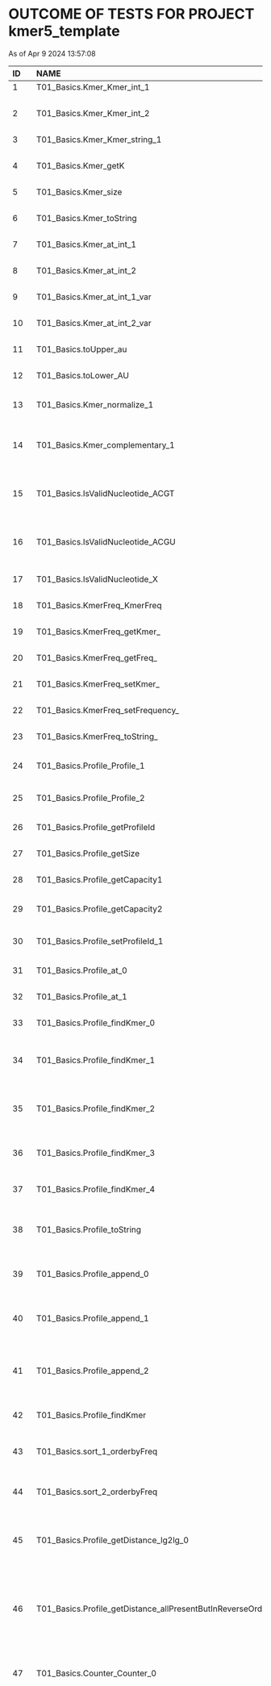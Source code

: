 # OUTCOME OF TESTS FOR PROJECT kmer5_template

As of Apr  9 2024 13:57:08

| ID | NAME | RESULT | DESCRIPTION | 
| :--- | :--- | :--- | :--- |
| 1 | T01_Basics.Kmer_Kmer_int_1 |  PASSED |```Kmer kmer;kmer.inspectT()```|
| | | | should give ```"_"```|
| 2 | T01_Basics.Kmer_Kmer_int_2 |  PASSED |```Kmer kmer(3);kmer.inspectT()```|
| | | | should give ```"___"```|
| 3 | T01_Basics.Kmer_Kmer_string_1 |  PASSED |```Kmer kmer("ATG");kmer.inspectT()```|
| | | | should give ```"ATG"```|
| 4 | T01_Basics.Kmer_getK |  PASSED |```Kmer kmer("AT");kmer.getK()```|
| | | | should give ```2```|
| 5 | T01_Basics.Kmer_size |  PASSED |```Kmer kmer;kmer.size()```|
| | | | should give ```1```|
| 6 | T01_Basics.Kmer_toString |  PASSED |```Kmer b("ab");b.toString();```|
| | | | should give ```"ab"```|
| 7 | T01_Basics.Kmer_at_int_1 |  PASSED |```const Kmer kmer("ab");kmer.at(0);```|
| | | | should give ```"a"```|
| 8 | T01_Basics.Kmer_at_int_2 |  PASSED |```const Kmer kmer("ab");kmer.at(1);```|
| | | | should give ```"b"```|
| 9 | T01_Basics.Kmer_at_int_1_var |  PASSED |```Kmer kmer("AT"); kmer.at(0) = 'C';kmer.inspectT()```|
| | | | should give ```"CT"```|
| 10 | T01_Basics.Kmer_at_int_2_var |  PASSED |```Kmer kmer("AT"); kmer.at(1) = 'C';kmer.inspectT()```|
| | | | should give ```"AC"```|
| 11 | T01_Basics.toUpper_au |  PASSED |```Kmer kmer("au");kmer.toUpper();kmer.inspectT();```|
| | | | should give ```"AU"```|
| 12 | T01_Basics.toLower_AU |  PASSED |```Kmer kmer("AU");kmer.toLower();kmer.inspectT();```|
| | | | should give ```"au"```|
| 13 | T01_Basics.Kmer_normalize_1 |  PASSED |```Kmer kmer("AT"); kmer.normalize(VALID_NUCLEOTIDES_ADN);kmer.inspectT()```|
| | | | should give ```"AT"```|
| 14 | T01_Basics.Kmer_complementary_1 |  PASSED |```Kmer kmer1(VALID_NUCLEOTIDES_ADN); Kmer kmer2(kmer1.complementary(VALID_NUCLEOTIDES_ADN, COMPLEMENTARY_NUCLEOTIDES_ADN)); string skmer3 = COMPLEMENTARY_NUCLEOTIDES_ADN;kmer2.inspectT()```|
| | | | should give ```"TGCA"```|
| 15 | T01_Basics.IsValidNucleotide_ACGT |  PASSED |```int i; int n = VALID_NUCLEOTIDES_ADN.length(); char c; string ss; for (i = 0; i < n; i++) { c = VALID_NUCLEOTIDES_ADN.at(i); if (IsValidNucleotide(c, VALID_NUCLEOTIDES_ADN)) ss += VALID_NUCLEOTIDES_ADN.at(i); }ss```|
| | | | should give ```"ACGT"```|
| 16 | T01_Basics.IsValidNucleotide_ACGU |  PASSED |```int i; int n = VALID_NUCLEOTIDES_ARN.length(); char c; string ss; for (i = 0; i < n; i++) { c = VALID_NUCLEOTIDES_ARN.at(i); if (IsValidNucleotide(c, VALID_NUCLEOTIDES_ARN)) ss += VALID_NUCLEOTIDES_ARN.at(i); }ss```|
| | | | should give ```"ACGU"```|
| 17 | T01_Basics.IsValidNucleotide_X |  PASSED |```char c='X';IsValidNucleotide(c,VALID_NUCLEOTIDES_ADN);```|
| | | | should give ```false```|
| 18 | T01_Basics.KmerFreq_KmerFreq |  PASSED |```KmerFreq km;km.toString()```|
| | | | should give ```"_ 0"```|
| 19 | T01_Basics.KmerFreq_getKmer_ |  PASSED |```KmerFreq km;km.getKmer().toString()```|
| | | | should give ```"_"```|
| 20 | T01_Basics.KmerFreq_getFreq_ |  PASSED |```KmerFreq km;km.getFrequency()```|
| | | | should give ```0```|
| 21 | T01_Basics.KmerFreq_setKmer_ |  PASSED |```Kmer b("XY");KmerFreq km;km.setKmer(b);km.getKmer().toString()```|
| | | | should give ```"XY"```|
| 22 | T01_Basics.KmerFreq_setFrequency_ |  PASSED |```KmerFreq km; km.setFrequency(10);km.getFrequency();```|
| | | | should give ```10```|
| 23 | T01_Basics.KmerFreq_toString_ |  PASSED |```KmerFreq km;km.toString()```|
| | | | should give ```"_ 0"```|
| 24 | T01_Basics.Profile_Profile_1 |  PASSED |```Profile profl; string s; s = profl.inspectT()+ to_string(profl.getCapacity());s.c_str()```|
| | | | should give ```"unknown 0 10"```|
| 25 | T01_Basics.Profile_Profile_2 |  PASSED |```Profile profl(2);string s; s = profl.inspectT()+ to_string(profl.getCapacity());s.c_str()```|
| | | | should give ```"unknown 2 _ 0 _ 0 2"```|
| 26 | T01_Basics.Profile_getProfileId |  PASSED |```Profile profl(2);profl.getProfileId()```|
| | | | should give ```"unknown"```|
| 27 | T01_Basics.Profile_getSize |  PASSED |```Profile profl(DIM_VECTOR_KMER_FREQ+1);profl.getSize()```|
| | | | should give ```2001```|
| 28 | T01_Basics.Profile_getCapacity1 |  PASSED |```int n = 2; Profile profl(n);profl.getCapacity()```|
| | | | should give ```2```|
| 29 | T01_Basics.Profile_getCapacity2 |  PASSED |```Profile profl1; int n = profl1.INITIAL_CAPACITY*3; Profile profl(n);profl.getCapacity()```|
| | | | should give ```30```|
| 30 | T01_Basics.Profile_setProfileId_1 |  PASSED |```Profile profl; profl.setProfileId("english");profl.getProfileId()```|
| | | | should give ```"english"```|
| 31 | T01_Basics.Profile_at_0 |  PASSED |```Profile profl(2);profl.at(0).inspectT()```|
| | | | should give ```"_ 0"```|
| 32 | T01_Basics.Profile_at_1 |  PASSED |```Profile profl(2)profl.at(1).inspectT()```|
| | | | should give ```"_ 0"```|
| 33 | T01_Basics.Profile_findKmer_0 |  PASSED |```Kmer km("AA"); Profile profl;profl.findKmer(km);```|
| | | | should give ```-1```|
| 34 | T01_Basics.Profile_findKmer_1 |  PASSED |```Kmer km1("AA"); Kmer km2("CC"); KmerFreq kmf; kmf.setKmer(km1); kmf.setFrequency(10); Profile prf(2); prf._vectorKmerFreq[0]= kmf; kmf.setKmer(km2); prf._vectorKmerFreq[1]= kmf;prf.findKmer(km1);```|
| | | | should give ```0```|
| 35 | T01_Basics.Profile_findKmer_2 |  PASSED |```Kmer km1("AA"); Kmer km2("CC"); KmerFreq kmf; kmf.setKmer(km1); kmf.setFrequency(10); Profile prf(2); prf._vectorKmerFreq[0]= kmf; kmf.setKmer(km2); prf._vectorKmerFreq[1]= kmf;prf.findKmer(km2);```|
| | | | should give ```1```|
| 36 | T01_Basics.Profile_findKmer_3 |  PASSED |```Kmer km1("AA"); Kmer km2("CC"); KmerFreq kmf; kmf.setKmer(km1); kmf.setFrequency(10); Profile prf(5); prf._vectorKmerFreq[0]= kmf; kmf.setKmer(km2);prf.findKmer(km2);```|
| | | | should give ```-1```|
| 37 | T01_Basics.Profile_findKmer_4 |  PASSED |```Profile prf(DIM_VECTOR_KMER_FREQ); Kmer km; KmerFreq kmf; kmf.setKmer(km); kmf.setFrequency(10);prf.findKmer(km);```|
| | | | should give ```0```|
| 38 | T01_Basics.Profile_toString |  PASSED |```Kmer km1("AA"); Kmer km2("CC"); KmerFreq kmf; Profile prf(2); kmf.setKmer(km1); kmf.setFrequency(10); prf._vectorKmerFreq[0]= kmf; kmf.setKmer(km2); prf._vectorKmerFreq[1]= kmf;std::regex_replace(prf.toString(),std::regex(ENDL)," ")```|
| | | | should give ```"unknown 2 AA 10 CC 10 "```|
| 39 | T01_Basics.Profile_append_0 |  PASSED |```Kmer km("AA"); string s; KmerFreq kmf; kmf.setKmer(km); kmf.setFrequency(10); Profile prf; prf.append(kmf); s = prf.inspectT()+ to_string(prf.getCapacity());s.c_str()```|
| | | | should give ```"unknown 1 AA 10 10"```|
| 40 | T01_Basics.Profile_append_1 |  PASSED |```Kmer km("AA"); string s; KmerFreq kmf; kmf.setKmer(km); kmf.setFrequency(10); Profile profl; profl.append(kmf); profl.append(kmf); s = profl.inspectT()+ to_string(profl.getCapacity());profl.inspectT()```|
| | | | should give ```"unknown 1 AA 20 "```|
| 41 | T01_Basics.Profile_append_2 |  PASSED |```Kmer km1("AA"); Kmer km2("CC"); string s; KmerFreq kmf; kmf.setKmer(km1); kmf.setFrequency(10); Profile profl; profl.append(kmf); kmf.setKmer(km2); profl.append(kmf); s = profl.inspectT()+ to_string(profl.getCapacity());profl.inspectT()```|
| | | | should give ```"unknown 2 AA 10 CC 10 "```|
| 42 | T01_Basics.Profile_findKmer |  PASSED |```Profile prf(DIM_VECTOR_KMER_FREQ); Kmer km; KmerFreq kmf; kmf.setKmer(km); kmf.setFrequency(10);prf.findKmer(km);```|
| | | | should give ```0```|
| 43 | T01_Basics.sort_1_orderbyFreq |  PASSED |```Profile l1; int TOPE = 4; KmerFreq kmf; for(int i=1; i < TOPE; i++) { Kmer km(i); kmf.setKmer(km); kmf.setFrequency(10*(TOPE - i)); l1.append(kmf); } l1.sort();l1.inspectT();```|
| | | | should give ```"unknown 3 _ 30 __ 20 ___ 10 "```|
| 44 | T01_Basics.sort_2_orderbyFreq |  PASSED |```Profile l1; int TOPE = 4; KmerFreq kmf; for(int i=1; i < TOPE; i++) { Kmer km(i); kmf.setKmer(km); kmf.setFrequency(10*i); l1.append(kmf); } l1.sort();l1.inspectT();```|
| | | | should give ```"unknown 3 ___ 30 __ 20 _ 10 "```|
| 45 | T01_Basics.Profile_getDistance_lg2lg_0 |  PASSED |```Kmer b1("AA"); Kmer b2("GG"); Kmer b3("CC"); Kmer b4("TT"); KmerFreq kmf; kmf.setFrequency(10); Profile l1; kmf.setKmer(b1); l1.append(kmf); kmf.setKmer(b2); l1.append(kmf); kmf.setKmer(b3); l1.append(kmf); kmf.setKmer(b4); l1.append(kmf);l1.getDistance(l1)```|
| | | | should give ```0.000000```|
| 46 | T01_Basics.Profile_getDistance_allPresentButInReverseOrder_3 |  PASSED |```Kmer b1("AA"); Kmer b2("GG"); Kmer b3("CC"); Kmer b4("TT"); KmerFreq kmf; kmf.setFrequency(10); Profile l1; Profile l2; kmf.setKmer(b1); l1.append(kmf); kmf.setKmer(b2); l1.append(kmf); kmf.setKmer(b3); l1.append(kmf); kmf.setKmer(b4); l1.append(kmf); kmf.setKmer(b4); l2.append(kmf); kmf.setKmer(b3); l2.append(kmf); kmf.setKmer(b2); l2.append(kmf); kmf.setKmer(b1); l2.append(kmf);l1.getDistance(l2)```|
| | | | should give ```0.500000```|
| 47 | T01_Basics.Counter_Counter_0 |  PASSED |```KmerCounter kc; string s; string ss; int m; int n; m = kc._allNucleotides.size(); n = pow(m,kc._k); s = kc._allNucleotides +" "+ to_string(kc._k) +" "; for(int i=0; i< n; i++){ s += "0 ";}kc.inspectT()```|
| | | | should give ```"_ACGT 5 0 0 0 0 0 0 0 0 0 0 0 0 0 0 0 0 0 0 0 0 0 0 0 0 0 0 0 0 0 0 0 0 0 0 0 0 0 0 0 0 0 0 0 0 0 0 0 0 0 0 0 0 0 0 0 0 0 0 0 0 0 0 0 0 0 0 0 0 0 0 0 0 0 0 0 0 0 0 0 0 0 0 0 0 0 0 0 0 0 0 0 0 0 0 0 0 0 0 0 0 0 0 0 0 0 0 0 0 0 0 0 0 0 0 0 0 0 0 0 0 0 0 0 0 0 0 0 0 0 0 0 0 0 0 0 0 0 0 0 0 0 0 0 0 0 0 0 0 0 0 0 0 0 0 0 0 0 0 0 0 0 0 0 0 0 0 0 0 0 0 0 0 0 0 0 0 0 0 0 0 0 0 0 0 0 0 0 0 0 0 0 0 0 0 0 0 0 0 0 0 0 0 0 0 0 0 0 0 0 0 0 0 0 0 0 0 0 0 0 0 0 0 0 0 0 0 0 0 0 0 0 0 0 0 0 0 0 0 0 0 0 0 0 0 0 0 0 0 0 0 0 0 0 0 0 0 0 0 0 0 0 0 0 0 0 0 0 0 0 0 0 0 0 0 0 0 0 0 0 0 0 0 0 0 0 0 0 0 0 0 0 0 0 0 0 0 0 0 0 0 0 0 0 0 0 0 0 0 0 0 0 0 0 0 0 0 0 0 0 0 0 0 0 0 0 0 0 0 0 0 0 0 0 0 0 0 0 0 0 0 0 0 0 0 0 0 0 0 0 0 0 0 0 0 0 0 0 0 0 0 0 0 0 0 0 0 0 0 0 0 0 0 0 0 0 0 0 0 0 0 0 0 0 0 0 0 0 0 0 0 0 0 0 0 0 0 0 0 0 0 0 0 0 0 0 0 0 0 0 0 0 0 0 0 0 0 0 0 0 0 0 0 0 0 0 0 0 0 0 0 0 0 0 0 0 0 0 0 0 0 0 0 0 0 0 0 0 0 0 0 0 0 0 0 0 0 0 0 0 0 0 0 0 0 0 0 0 0 0 0 0 0 0 0 0 0 0 0 0 0 0 0 0 0 0 0 0 0 0 0 0 0 0 0 0 0 0 0 0 0 0 0 0 0 0 0 0 0 0 0 0 0 0 0 0 0 0 0 0 0 0 0 0 0 0 0 0 0 0 0 0 0 0 0 0 0 0 0 0 0 0 0 0 0 0 0 0 0 0 0 0 0 0 0 0 0 0 0 0 0 0 0 0 0 0 0 0 0 0 0 0 0 0 0 0 0 0 0 0 0 0 0 0 0 0 0 0 0 0 0 0 0 0 0 0 0 0 0 0 0 0 0 0 0 0 0 0 0 0 0 0 0 0 0 0 0 0 0 0 0 0 0 0 0 0 0 0 0 0 0 0 0 0 0 0 0 0 0 0 0 0 0 0 0 0 0 0 0 0 0 0 0 0 0 0 0 0 0 0 0 0 0 0 0 0 0 0 0 0 0 0 0 0 0 0 0 0 0 0 0 0 0 0 0 0 0 0 0 0 0 0 0 0 0 0 0 0 0 0 0 0 0 0 0 0 0 0 0 0 0 0 0 0 0 0 0 0 0 0 0 0 0 0 0 0 0 0 0 0 0 0 0 0 0 0 0 0 0 0 0 0 0 0 0 0 0 0 0 0 0 0 0 0 0 0 0 0 0 0 0 0 0 0 0 0 0 0 0 0 0 0 0 0 0 0 0 0 0 0 0 0 0 0 0 0 0 0 0 0 0 0 0 0 0 0 0 0 0 0 0 0 0 0 0 0 0 0 0 0 0 0 0 0 0 0 0 0 0 0 0 0 0 0 0 0 0 0 0 0 0 0 0 0 0 0 0 0 0 0 0 0 0 0 0 0 0 0 0 0 0 0 0 0 0 0 0 0 0 0 0 0 0 0 0 0 0 0 0 0 0 0 0 0 0 0 0 0 0 0 0 0 0 0 0 0 0 0 0 0 0 0 0 0 0 0 0 0 0 0 0 0 0 0 0 0 0 0 0 0 0 0 0 0 0 0 0 0 0 0 0 0 0 0 0 0 0 0 0 0 0 0 0 0 0 0 0 0 0 0 0 0 0 0 0 0 0 0 0 0 0 0 0 0 0 0 0 0 0 0 0 0 0 0 0 0 0 0 0 0 0 0 0 0 0 0 0 0 0 0 0 0 0 0 0 0 0 0 0 0 0 0 0 0 0 0 0 0 0 0 0 0 0 0 0 0 0 0 0 0 0 0 0 0 0 0 0 0 0 0 0 0 0 0 0 0 0 0 0 0 0 0 0 0 0 0 0 0 0 0 0 0 0 0 0 0 0 0 0 0 0 0 0 0 0 0 0 0 0 0 0 0 0 0 0 0 0 0 0 0 0 0 0 0 0 0 0 0 0 0 0 0 0 0 0 0 0 0 0 0 0 0 0 0 0 0 0 0 0 0 0 0 0 0 0 0 0 0 0 0 0 0 0 0 0 0 0 0 0 0 0 0 0 0 0 0 0 0 0 0 0 0 0 0 0 0 0 0 0 0 0 0 0 0 0 0 0 0 0 0 0 0 0 0 0 0 0 0 0 0 0 0 0 0 0 0 0 0 0 0 0 0 0 0 0 0 0 0 0 0 0 0 0 0 0 0 0 0 0 0 0 0 0 0 0 0 0 0 0 0 0 0 0 0 0 0 0 0 0 0 0 0 0 0 0 0 0 0 0 0 0 0 0 0 0 0 0 0 0 0 0 0 0 0 0 0 0 0 0 0 0 0 0 0 0 0 0 0 0 0 0 0 0 0 0 0 0 0 0 0 0 0 0 0 0 0 0 0 0 0 0 0 0 0 0 0 0 0 0 0 0 0 0 0 0 0 0 0 0 0 0 0 0 0 0 0 0 0 0 0 0 0 0 0 0 0 0 0 0 0 0 0 0 0 0 0 0 0 0 0 0 0 0 0 0 0 0 0 0 0 0 0 0 0 0 0 0 0 0 0 0 0 0 0 0 0 0 0 0 0 0 0 0 0 0 0 0 0 0 0 0 0 0 0 0 0 0 0 0 0 0 0 0 0 0 0 0 0 0 0 0 0 0 0 0 0 0 0 0 0 0 0 0 0 0 0 0 0 0 0 0 0 0 0 0 0 0 0 0 0 0 0 0 0 0 0 0 0 0 0 0 0 0 0 0 0 0 0 0 0 0 0 0 0 0 0 0 0 0 0 0 0 0 0 0 0 0 0 0 0 0 0 0 0 0 0 0 0 0 0 0 0 0 0 0 0 0 0 0 0 0 0 0 0 0 0 0 0 0 0 0 0 0 0 0 0 0 0 0 0 0 0 0 0 0 0 0 0 0 0 0 0 0 0 0 0 0 0 0 0 0 0 0 0 0 0 0 0 0 0 0 0 0 0 0 0 0 0 0 0 0 0 0 0 0 0 0 0 0 0 0 0 0 0 0 0 0 0 0 0 0 0 0 0 0 0 0 0 0 0 0 0 0 0 0 0 0 0 0 0 0 0 0 0 0 0 0 0 0 0 0 0 0 0 0 0 0 0 0 0 0 0 0 0 0 0 0 0 0 0 0 0 0 0 0 0 0 0 0 0 0 0 0 0 0 0 0 0 0 0 0 0 0 0 0 0 0 0 0 0 0 0 0 0 0 0 0 0 0 0 0 0 0 0 0 0 0 0 0 0 0 0 0 0 0 0 0 0 0 0 0 0 0 0 0 0 0 0 0 0 0 0 0 0 0 0 0 0 0 0 0 0 0 0 0 0 0 0 0 0 0 0 0 0 0 0 0 0 0 0 0 0 0 0 0 0 0 0 0 0 0 0 0 0 0 0 0 0 0 0 0 0 0 0 0 0 0 0 0 0 0 0 0 0 0 0 0 0 0 0 0 0 0 0 0 0 0 0 0 0 0 0 0 0 0 0 0 0 0 0 0 0 0 0 0 0 0 0 0 0 0 0 0 0 0 0 0 0 0 0 0 0 0 0 0 0 0 0 0 0 0 0 0 0 0 0 0 0 0 0 0 0 0 0 0 0 0 0 0 0 0 0 0 0 0 0 0 0 0 0 0 0 0 0 0 0 0 0 0 0 0 0 0 0 0 0 0 0 0 0 0 0 0 0 0 0 0 0 0 0 0 0 0 0 0 0 0 0 0 0 0 0 0 0 0 0 0 0 0 0 0 0 0 0 0 0 0 0 0 0 0 0 0 0 0 0 0 0 0 0 0 0 0 0 0 0 0 0 0 0 0 0 0 0 0 0 0 0 0 0 0 0 0 0 0 0 0 0 0 0 0 0 0 0 0 0 0 0 0 0 0 0 0 0 0 0 0 0 0 0 0 0 0 0 0 0 0 0 0 0 0 0 0 0 0 0 0 0 0 0 0 0 0 0 0 0 0 0 0 0 0 0 0 0 0 0 0 0 0 0 0 0 0 0 0 0 0 0 0 0 0 0 0 0 0 0 0 0 0 0 0 0 0 0 0 0 0 0 0 0 0 0 0 0 0 0 0 0 0 0 0 0 0 0 0 0 0 0 0 0 0 0 0 0 0 0 0 0 0 0 0 0 0 0 0 0 0 0 0 0 0 0 0 0 0 0 0 0 0 0 0 0 0 0 0 0 0 0 0 0 0 0 0 0 0 0 0 0 0 0 0 0 0 0 0 0 0 0 0 0 0 0 0 0 0 0 0 0 0 0 0 0 0 0 0 0 0 0 0 0 0 0 0 0 0 0 0 0 0 0 0 0 0 0 0 0 0 0 0 0 0 0 0 0 0 0 0 0 0 0 0 0 0 0 0 0 0 0 0 0 0 0 0 0 0 0 0 0 0 0 0 0 0 0 0 0 0 0 0 0 0 0 0 0 0 0 0 0 0 0 0 0 0 0 0 0 0 0 0 0 0 0 0 0 0 0 0 0 0 0 0 0 0 0 0 0 0 0 0 0 0 0 0 0 0 0 0 0 0 0 0 0 0 0 0 0 0 0 0 0 0 0 0 0 0 0 0 0 0 0 0 0 0 0 0 0 0 0 0 0 0 0 0 0 0 0 0 0 0 0 0 0 0 0 0 0 0 0 0 0 0 0 0 0 0 0 0 0 0 0 0 0 0 0 0 0 0 0 0 0 0 0 0 0 0 0 0 0 0 0 0 0 0 0 0 0 0 0 0 0 0 0 0 0 0 0 0 0 0 0 0 0 0 0 0 0 0 0 0 0 0 0 0 0 0 0 0 0 0 0 0 0 0 0 0 0 0 0 0 0 0 0 0 0 0 0 0 0 0 0 0 0 0 0 0 0 0 0 0 0 0 0 0 0 0 0 0 0 0 0 0 0 0 0 0 0 0 0 0 0 0 0 0 0 0 0 0 0 0 0 0 0 0 0 0 0 0 0 0 0 0 0 0 0 0 0 0 0 0 0 0 0 0 0 0 0 0 0 0 0 0 0 0 0 0 0 0 0 0 0 0 0 0 0 0 0 0 0 0 0 0 0 0 0 0 0 0 0 0 0 0 0 0 0 0 0 0 0 0 0 0 0 0 0 0 0 0 0 0 0 0 0 0 0 0 0 0 0 0 0 0 0 0 0 0 0 0 0 0 0 0 0 0 0 0 0 0 0 0 0 0 0 0 0 0 0 0 0 0 0 0 0 0 0 0 0 0 0 0 0 0 0 0 0 0 0 0 0 0 0 0 0 0 0 0 0 0 0 0 0 0 0 0 0 0 0 0 0 0 0 0 0 0 0 0 0 0 0 0 0 0 0 0 0 0 0 0 0 0 0 0 0 0 0 0 0 0 0 0 0 0 0 0 0 0 0 0 0 0 0 0 0 0 0 0 0 0 0 0 0 0 0 0 0 0 0 0 0 0 0 0 0 0 0 0 0 0 0 0 0 0 0 0 0 0 0 0 0 0 0 0 0 0 0 0 0 0 0 0 0 0 0 0 0 0 0 0 0 0 0 0 0 0 0 0 0 0 0 0 0 0 0 0 0 0 0 0 0 0 0 0 0 0 0 0 0 0 0 0 0 0 0 0 0 0 0 0 0 0 0 0 0 0 0 0 0 0 0 0 0 0 0 0 0 0 0 0 0 0 0 0 0 0 0 0 0 0 0 0 0 0 0 0 0 0 0 0 0 0 0 0 0 0 0 0 0 0 0 0 0 0 0 0 0 0 0 0 0 0 0 0 0 0 0 0 0 0 0 0 0 0 0 0 0 0 0 0 0 0 0 0 0 0 0 0 0 0 0 0 0 0 0 0 0 0 0 0 0 0 0 0 0 0 0 0 0 0 0 0 0 0 0 0 0 0 0 0 0 0 0 0 0 0 0 0 0 0 0 0 0 0 0 0 0 0 0 0 0 0 0 0 0 0 0 0 0 0 0 0 0 0 0 0 0 0 0 0 0 0 0 0 0 0 0 0 0 0 0 0 0 0 0 0 0 0 0 0 0 0 0 0 0 0 0 0 0 0 0 0 0 0 0 0 0 0 0 0 0 0 0 0 0 0 0 0 0 0 0 0 0 0 0 0 0 0 0 0 0 0 0 0 0 0 0 0 0 0 0 0 0 0 0 0 0 0 0 0 0 0 0 0 0 0 0 0 0 0 0 0 0 0 0 0 0 0 0 0 0 0 0 0 0 0 0 0 0 0 0 0 0 0 0 0 0 0 0 0 0 0 0 0 0 0 0 0 0 0 0 0 0 0 0 0 0 0 0 0 0 0 0 0 0 0 0 0 0 0 0 0 0 0 0 0 0 0 0 0 0 0 0 0 0 0 0 0 0 0 0 0 0 0 0 0 0 0 0 0 0 0 0 0 0 0 0 0 0 0 0 0 0 0 0 0 0 0 0 0 0 0 0 0 0 0 0 0 0 0 0 0 0 0 0 0 0 0 0 0 0 0 0 0 0 0 0 0 0 0 0 0 0 0 0 0 0 0 0 0 0 0 0 0 0 0 0 0 0 0 0 0 0 0 0 0 0 0 0 0 0 0 0 0 0 0 0 0 0 "```|
| 48 | T01_Basics.Counter_Counter_1 |  PASSED |```int k = 3; string s; string ss; int m; int n; KmerCounter kc(k); m = kc._allNucleotides.size(); n = pow(m,k); s = kc._allNucleotides +" "+ to_string(kc._k) +" "; for(int i=0; i< n; i++){ s += "0 ";}kc.inspectT()```|
| | | | should give ```"_ACGT 3 0 0 0 0 0 0 0 0 0 0 0 0 0 0 0 0 0 0 0 0 0 0 0 0 0 0 0 0 0 0 0 0 0 0 0 0 0 0 0 0 0 0 0 0 0 0 0 0 0 0 0 0 0 0 0 0 0 0 0 0 0 0 0 0 0 0 0 0 0 0 0 0 0 0 0 0 0 0 0 0 0 0 0 0 0 0 0 0 0 0 0 0 0 0 0 0 0 0 0 0 0 0 0 0 0 0 0 0 0 0 0 0 0 0 0 0 0 0 0 0 0 0 0 0 0 "```|
| 49 | T01_Basics.Counter_Counter_2 |  PASSED |```const string validChars = "AC"; int k = 3; KmerCounter kc(k,validChars); string s; string ss; int m; int n; m = kc._allNucleotides.size(); n = pow(m,k); s = kc._allNucleotides +" "+ to_string(kc._k) +" "; for(int i=0; i< n; i++){ s += "0 ";} ss = to_string(kc._k)+" "+to_string(m)+" "+to_string(n)+" "+to_string(s.size());kc.inspectT()```|
| | | | should give ```"_AC 3 0 0 0 0 0 0 0 0 0 0 0 0 0 0 0 0 0 0 0 0 0 0 0 0 0 0 0 "```|
| 50 | T01_Basics.Counter_getNumNucleotides |  PASSED |```const string validChars = "AC"; int k = 3; KmerCounter kc(k,validChars);kc.getNumNucleotides();```|
| | | | should give ```3```|
| 51 | T01_Basics.Counter_getK |  PASSED |```const string validChars = "AC"; int k = 3; KmerCounter kc(k,validChars);kc.getK();```|
| | | | should give ```3```|
| 52 | T01_Basics.Counter_getNumKmers |  PASSED |```const string validChars = "AC"; int k = 3; KmerCounter kc(k,validChars);kc.getNumKmers();```|
| | | | should give ```27```|
| 53 | T01_Basics.Counter_getNumRows |  PASSED |```KmerCounter kc; int m; int n; int k = ((kc._k + 1) /2 ); m = kc._allNucleotides.size(); n = pow(m,k);kc.getNumRows();```|
| | | | should give ```125```|
| 54 | T01_Basics.Counter_getNumCols |  PASSED |```KmerCounter kc; int m; int n; int k = (kc._k - (kc._k + 1)/2 ); m = kc._allNucleotides.size(); n = pow(m,k);kc.getNumCols();```|
| | | | should give ```25```|
| 55 | T01_Basics.Counter_getRowColumn_1 |  PASSED |```int fila=-1; int col=-1; KmerCounter kc; Kmer km("_____"); kc.getRowColumn(km,fila, col);(fila==0 && col==0)```|
| | | | should give ```true```|
| 56 | T01_Basics.Counter_getRowColumn_2 |  PASSED |```int fila=-1; int col=-1; bool iguales=false; KmerCounter kc; Kmer km("TTTTT"); kc.getRowColumn(km,fila, col); iguales = (fila==(kc.getNumRows()-1) and col==(kc.getNumCols()-1));iguales```|
| | | | should give ```true```|
| 57 | T01_Basics.Counter_getKmer_1 |  PASSED |```KmerCounter kc(2); Kmer km; int fila=0; int col=0; km=kc.getKmer(fila, col);km.toString()```|
| | | | should give ```"__"```|
| 58 | T01_Basics.Counter_getKmer_2 |  PASSED |```KmerCounter kc(2); Kmer km; int fila=kc.getNumRows()-1; int col=kc.getNumCols()-1; km=kc.getKmer(fila, col);km.toString()```|
| | | | should give ```"TT"```|
| 59 | T01_Basics.Counter_Counter_Copy01 |  PASSED |```const string validChars = "AC"; int k=2; Kmer b("AA"); KmerCounter ki(k,validChars); KmerCounter kc(ki); kc._frequency[2][2]= 10;kc.inspectT();```|
| | | | should give ```"_AC 2 0 0 0 0 0 0 0 0 10 "```|
| 60 | T01_Basics.Counter_Counter_Copy02 |  PASSED |```const string validChars = "AC"; int k=2; Kmer b("AA"); KmerCounter ki(k,validChars); KmerCounter kc(ki); kc._frequency[2][2]= 10;ki.inspectT();```|
| | | | should give ```"_AC 2 0 0 0 0 0 0 0 0 0 "```|
| 61 | T01_Basics.Counter_assign_01 |  PASSED |```const string validChars = "AC"; int k=2; Kmer b("AA"); KmerCounter ki(k,validChars); KmerCounter kc; ki._frequency[2][2]= 10; kc = ki;kc.inspectT();```|
| | | | should give ```"_AC 2 0 0 0 0 0 0 0 0 10 "```|
| 62 | T01_Basics.Counter_assign_02 |  PASSED |```const string validChars = "AC"; int k=2; Kmer b("AA"); KmerCounter ki(k,validChars); KmerCounter kc; kc = ki; kc._frequency[2][2]= 10;ki.inspectT();```|
| | | | should give ```"_AC 2 0 0 0 0 0 0 0 0 0 "```|
| 63 | T01_Basics.Counter_increaseFrequency_01 |  PASSED |```int k=2; const string validChars = "AC"; KmerCounter ki(k, validChars); Kmer b("CC"); for(int i=0; i < 10; i++) ki.increaseFrequency(b);ki.inspectT();```|
| | | | should give ```"_AC 2 0 0 0 0 0 0 0 0 10 "```|
| 64 | T01_Basics.Counter_increaseFrequency_02 |  PASSED |```int k=2; const string validChars = "AC"; KmerCounter ki(k, validChars); Kmer b("CC"); for(int i=0; i < 10; i++) ki.increaseFrequency(b,10);ki.inspectT();```|
| | | | should give ```"_AC 2 0 0 0 0 0 0 0 0 100 "```|
| 65 | T01_Basics.Counter_increaseFrequency_2 |  PASSED |```int k=2; const string validChars = "AC"; KmerCounter ki(k, validChars); for(unsigned i=0; i < ki._allNucleotides.size(); i++){ for(unsigned j=0; j < ki._allNucleotides.size(); j++) { string s = string(1,ki._allNucleotides[i])+string(1,ki._allNucleotides[j]); Kmer b(s); ki.increaseFrequency(b); } }ki.inspectT();```|
| | | | should give ```"_AC 2 1 1 1 1 1 1 1 1 1 "```|
| 66 | T01_Basics.Counter_getNumberActive_01 |  PASSED |```KmerCounter ki;ki.getNumberActiveKmers();```|
| | | | should give ```0```|
| 67 | T01_Basics.Counter_getNumberActive_02 |  PASSED |```const string validChars = "ACGU"; int k=2; KmerCounter ki(k,validChars); for(int i=0; i < ki._allNucleotides.size(); i++) { string s = string(1,ki._allNucleotides[i])+ string(1,ki._allNucleotides[i]); Kmer b(s); ki.increaseFrequency(b,10); }ki.getNumberActiveKmers();```|
| | | | should give ```5```|
| 68 | T02_Intermediate.Kmer_Kmer_int_3 |  PASSED |```Kmer kmer(0);```|
| | | | should THROW an exception std::invalid_argument|
| 69 | T02_Intermediate.Kmer_Kmer_string_2 |  PASSED |```Kmer kmer("");```|
| | | | should THROW an exception std::invalid_argument|
| 70 | T02_Intermediate.Kmer_at_int_3_excep |  PASSED |```const Kmer kmer("AT");kmer.at(20);```|
| | | | should THROW an exception std::out_of_range|
| 71 | T02_Intermediate.Kmer_at_int_3_var_excep |  PASSED |```Kmer kmer("AT");kmer.at(20);```|
| | | | should THROW an exception std::out_of_range|
| 72 | T02_Intermediate.Kmer_normalize_2 |  PASSED |```Kmer kmer("at"); kmer.normalize(VALID_NUCLEOTIDES_ADN);kmer.inspectT()```|
| | | | should give ```"AT"```|
| 73 | T02_Intermediate.Kmer_normalize_3 |  PASSED |```Kmer kmer("ux"); kmer.normalize(VALID_NUCLEOTIDES_ADN);kmer.inspectT()```|
| | | | should give ```"__"```|
| 74 | T02_Intermediate.Kmer_normalize_4_ARN |  PASSED |```Kmer kmer("ux"); kmer.normalize(VALID_NUCLEOTIDES_ARN);kmer.inspectT()```|
| | | | should give ```"U_"```|
| 75 | T02_Intermediate.Kmer_complementary_2 |  PASSED |```Kmer kmer1("u_"); Kmer kmer2; kmer2 = kmer1.complementary(VALID_NUCLEOTIDES_ADN, COMPLEMENTARY_NUCLEOTIDES_ADN);kmer2.inspectT()```|
| | | | should give ```"u_"```|
| 76 | T02_Intermediate.Kmer_complementary_3_excep |  PASSED |```Kmer kmer1("u_"); Kmer kmer2;kmer2 = kmer1.complementary(VALID_NUCLEOTIDES_ADN, "A");```|
| | | | should THROW an exception std::invalid_argument|
| 77 | T02_Intermediate.KmerFreq_setFrequency_exception |  PASSED |```KmerFreq km;km.setFrequency(-10);```|
| | | | should THROW an exception std::out_of_range|
| 78 | T02_Intermediate.Profile_Profile_3 |  PASSED |```Profile profl(-1);```|
| | | | should THROW an exception std::out_of_range|
| 79 | T02_Intermediate.Profile_at_exception |  PASSED |```Profile profl(2);profl.at(2).inspectT()```|
| | | | should THROW an exception std::out_of_range|
| 80 | T02_Intermediate.Profile_out_of_range__append_5 |  PASSED |```int n=1; Profile profl(n); Kmer km("AA"); KmerFreq kmf; kmf.setKmer(km); kmf.setFrequency(10); profl.append(kmf);profl._capacity```|
| | | | should give ```21```|
| 81 | T02_Intermediate.sort_3_tieByFreq |  PASSED |```Profile l1; int TOPE = 4; KmerFreq kmf; for(int i=1; i < TOPE; i++) { Kmer km(i); kmf.setKmer(km); kmf.setFrequency(10*i); l1.append(kmf); } l1.sort();l1.inspectT();```|
| | | | should give ```"unknown 3 ___ 30 __ 20 _ 10 "```|
| 82 | T02_Intermediate.sort_4_mixed |  PASSED |```Profile l1; int TOPE = 4; int i=1; KmerFreq kmf; for(; i < TOPE; i++) { Kmer km(i); kmf.setKmer(km); kmf.setFrequency(10*i); l1.append(kmf); } Kmer km(i); kmf.setKmer(km); l1.append(kmf); l1.sort();l1.inspectT();```|
| | | | should give ```"unknown 4 ___ 30 ____ 30 __ 20 _ 10 "```|
| 83 | T02_Intermediate.Normalize_1 |  PASSED |```Profile l1(1); KmerFreq kmf; Kmer km("AA"); kmf.setKmer(km); kmf.setFrequency(10); l1.append(kmf); Kmer km2("CC"); kmf.setKmer(km2); l1.append(kmf); Kmer km3("GG"); kmf.setKmer(km3); l1.append(kmf); l1.normalize(VALID_NUCLEOTIDES_ADN);l1.inspectT();```|
| | | | should give ```"unknown 4 _ 0 AA 10 CC 10 GG 10 "```|
| 84 | T02_Intermediate.Normalize_2 |  PASSED |```Profile l1(1); KmerFreq kmf; Kmer km("aa"); kmf.setKmer(km); kmf.setFrequency(10); l1.append(kmf); Kmer km2("cF"); kmf.setKmer(km2); l1.append(kmf); Kmer km3("xu"); kmf.setKmer(km3); l1.append(kmf); l1.normalize(VALID_NUCLEOTIDES_ADN);l1.inspectT();```|
| | | | should give ```"unknown 4 _ 0 AA 10 C_ 10 __ 10 "```|
| 85 | T02_Intermediate.Normalize_3 |  PASSED |```Profile l1; KmerFreq kmf; Kmer km("aA"); kmf.setKmer(km); kmf.setFrequency(10); l1.append(kmf); Kmer km2("cT"); kmf.setKmer(km2); l1.append(kmf); Kmer km3("Ct"); kmf.setKmer(km3); l1.append(kmf); l1.normalize(VALID_NUCLEOTIDES_ADN);l1.inspectT();```|
| | | | should give ```"unknown 2 AA 10 CT 20 "```|
| 86 | T02_Intermediate.zip_1 |  PASSED |```Profile l1(10); l1.zip();l1._size```|
| | | | should give ```0```|
| 87 | T02_Intermediate.Profile_saveLoad_1 |  PASSED |```Profile l1; Profile l2; l1.setProfileId("Test1"); KmerFreq kmf; for(int i=0; i < 10; i++) { Kmer kmer(i+1); kmf.setKmer(kmer); kmf.setFrequency(10-i); l1.append(kmf); kmer.at(0)='A'; kmf.setKmer(kmer); kmf.setFrequency(10-i); l1.append(kmf); } l1.sort(); const char* fileName = "tests/output/test_save1.prf"; l1.save(fileName); l2.load(fileName); bool iguales=true; iguales = l1.inspectT() == l2.inspectT();iguales```|
| | | | should give ```true```|
| 88 | T02_Intermediate.Profile_saveLoad_2 |  PASSED |```Profile l1; Profile l2(10); l1.setProfileId("Test1"); KmerFreq kmf; for(int i=0; i < 10; i++) { Kmer kmer(i+1); kmf.setKmer(kmer); kmf.setFrequency(10-i); l1.append(kmf); kmer.at(0)='A'; kmf.setKmer(kmer); kmf.setFrequency(10-i); l1.append(kmf); } l1.sort(); const char* fileName = "tests/output/test_save1.prf"; l1.save(fileName); l2.load(fileName); bool iguales=true; iguales = l1.inspectT() == l2.inspectT();iguales```|
| | | | should give ```true```|
| 89 | T02_Intermediate.Profile_Save_1_exception |  PASSED |```Profile l1; const char* fileName = "tests/outp/imposibleToCreateFile.prf";l1.save(fileName);```|
| | | | should THROW an exception std::ios_base::failure|
| 90 | T02_Intermediate.Profile_Save_2_exception |  PASSED |```Profile l1; const char* fileName = "tests/output/invalidFileMode.prf";l1.save(fileName, 'z');```|
| | | | should THROW an exception std::invalid_argument|
| 91 | T02_Intermediate.Profile_Load_2_exception |  PASSED |```Profile l1; const char* fileName = "../Genomes/test_noHeader.prf";l1.load(fileName);```|
| | | | should THROW an exception std::invalid_argument|
| 92 | T02_Intermediate.Profile_Load_3_exception |  PASSED |```Profile l1; const char* fileName = "tests/output/test_xxx.prf";l1.load(fileName);```|
| | | | should THROW an exception std::ios_base::failure|
| 93 | T02_Intermediate.Profile_getDistance_emptyToOther_1 |  PASSED |```Kmer b1("AA"); Kmer b2("GG"); Kmer b3("CC"); Kmer b4("TT"); KmerFreq kmf; kmf.setFrequency(10); Profile l1; Profile empty; kmf.setKmer(b1); l1.append(kmf); kmf.setKmer(b2); l1.append(kmf); kmf.setKmer(b3); l1.append(kmf); kmf.setKmer(b4); l1.append(kmf);empty.getDistance(l1)```|
| | | | should THROW an exception std::invalid_argument|
| 94 | T02_Intermediate.Profile_getDistance_otherToEmpy_2 |  PASSED |```Kmer b1("AA"); Kmer b2("GG"); Kmer b3("CC"); Kmer b4("TT"); KmerFreq kmf; kmf.setFrequency(10); Profile l1; Profile empty; kmf.setKmer(b1); l1.append(kmf); kmf.setKmer(b2); l1.append(kmf); kmf.setKmer(b3); l1.append(kmf); kmf.setKmer(b4); l1.append(kmf);l1.getDistance(empty)```|
| | | | should THROW an exception std::invalid_argument|
| 95 | T02_Intermediate.Profile_getDistance_4 |  PASSED |```Kmer b1("AA"); Kmer b2("GG"); Kmer b3("CC"); Kmer b4("TT"); Kmer b5("__"); Kmer b6("A_"); KmerFreq kmf; kmf.setFrequency(10); Profile l1; Profile l2; kmf.setKmer(b1); l1.append(kmf); kmf.setKmer(b2); l1.append(kmf); kmf.setKmer(b4); l2.append(kmf); kmf.setKmer(b3); l2.append(kmf); kmf.setKmer(b5); l2.append(kmf); kmf.setKmer(b6); l2.append(kmf);l1.getDistance(l2)```|
| | | | should give ```0.875000```|
| 96 | T02_Intermediate.Profile_getDistance_5 |  PASSED |```Kmer b1("AA"); Kmer b2("GG"); Kmer b3("CC"); Kmer b4("TT"); Kmer b5("__"); KmerFreq kmf; kmf.setFrequency(10); Profile l1; Profile l2; kmf.setKmer(b1); l1.append(kmf); kmf.setKmer(b2); l1.append(kmf); kmf.setKmer(b4); l2.append(kmf); kmf.setKmer(b3); l2.append(kmf); kmf.setKmer(b5); l2.append(kmf); kmf.setKmer(b1); l2.append(kmf);l2.getDistance(l1)```|
| | | | should give ```0.750000```|
| 97 | T02_Intermediate.Counter_getRowColumn_exception_1 |  PASSED |```KmerCounter kc(2); Kmer km; int fila=-1; int col=-1;km=kc.getKmer(fila, col);```|
| | | | should THROW an exception std::invalid_argument|
| 98 | T02_Intermediate.Counter_getRowColumn_exception_2 |  PASSED |```KmerCounter kc(2); Kmer km; int fila=kc.getNumRows(); int col=kc.getNumCols();km=kc.getKmer(fila, col);```|
| | | | should THROW an exception std::invalid_argument|
| 99 | T02_Intermediate.Counter_calculateFrequencies_EN_0 |  PASSED |```const char nfE[50] = "tests/validation/test_homoSP.dna"; const char nfS[50] = "tests/validation/test_homoSP.prf"; bool iguales = true; string s; int posi; int posj; int freq; int freql; KmerCounter ki; ki.calculateFrequencies(nfE); Profile l; l.load(nfS); if (ki.getNumberActiveKmers() != l.getSize()) iguales= false; for(int i=0; i < l.getSize() && iguales; i++){ s = l.at(i).getKmer().toString(); ki.getRowColumn(s,posi, posj); freql = l.at(i).getFrequency(); freq = ki._frequency[posi][posj]; if (freq != freql) iguales = false; }iguales```|
| | | | should give ```true```|
| 100 | T02_Intermediate.Counter_toProfile_1 |  PASSED |```const char nfE[50] = "tests/validation/test_homoSP.dna"; const char nfS[50] = "tests/validation/test_homoSP.prf"; KmerCounter ki; ki.calculateFrequencies(nfE); Profile lr; Profile lo; lr.load(nfS); lo = ki.toProfile(); lo.sort(); bool iguales = true; if (lr.getSize() != lo.getSize()) iguales= false; for(int i=0; i < lo.getSize() && iguales; i++){ if ((lr.at(i).getKmer().toString() != lo.at(i).getKmer().toString()) || (lr.at(i).getFrequency() != lo.at(i).getFrequency())) iguales =false; }iguales```|
| | | | should give ```true```|
| 101 | T02_Intermediate.Kmer_read_ |  PASSED |```Kmer b; std::string sin="AA"; istringstream ssin(sin); ssin >> b;b.toString()```|
| | | | should give ```"AA"```|
| 102 | T02_Intermediate.kmer_print_ |  PASSED |```std::string sout; ostringstream ssout; Kmer b("AA"); ssout << b; sout = ssout.str();sout```|
| | | | should give ```"AA"```|
| 103 | T02_Intermediate.Kmer_oper_at_int_1 |  PASSED |```const Kmer kmer("ab");kmer[0];```|
| | | | should give ```"a"```|
| 104 | T02_Intermediate.Kmer_oper_at_int_2 |  PASSED |```const Kmer kmer("ab");kmer[1];```|
| | | | should give ```"b"```|
| 105 | T02_Intermediate.Kmer_oper_at_int_3 |  PASSED |```Kmer kmer("cb"); kmer[0]='A';kmer[0];```|
| | | | should give ```"A"```|
| 106 | T02_Intermediate.Kmer_oper_at_int_4 |  PASSED |```Kmer kmer("ag");kmer[1]; kmer[1]='T';```|
| | | | should give ```"T"```|
| 107 | T02_Intermediate.KmerFreq_read_ |  PASSED |```KmerFreq bfr; std::string sin="aa 10"; istringstream ssin(sin); ssin >> bfr;bfr.toString()```|
| | | | should give ```"aa 10"```|
| 108 | T02_Intermediate.kmerFreq_print_ |  PASSED |```std::string sout; ostringstream ssout; Kmer b("AA"); KmerFreq bf; bf.setKmer(b); bf.setFrequency(10); ssout << bf; sout = ssout.str();sout```|
| | | | should give ```"AA 10"```|
| 109 | T02_Intermediate.KmerFreq_operatorGreaterThan_1 |  PASSED |```Kmer b1("AA"); Kmer b2("GG"); KmerFreq bf1; KmerFreq bf2; bf1.setKmer(b1); bf2.setKmer(b2); bf1.setFrequency(10); bf2.setFrequency(20);bf2>bf1```|
| | | | should give ```true```|
| 110 | T02_Intermediate.KmerFreq_operatorGreaterThan_2 |  PASSED |```Kmer b1("AA"); Kmer b2("GG"); KmerFreq bf1; KmerFreq bf2; bf1.setKmer(b1); bf2.setKmer(b2); bf1.setFrequency(10); bf2.setFrequency(10);bf1>bf2```|
| | | | should give ```true```|
| 111 | T02_Intermediate.KmerFreq_operatorEqual_3 |  PASSED |```Kmer b1("AA"); KmerFreq bf1; KmerFreq bf2; bf1.setKmer(b1); bf2.setKmer(b1); bf1.setFrequency(10); bf2.setFrequency(10);bf1==bf2```|
| | | | should give ```true```|
| 112 | T02_Intermediate.KmerFreq_operatorLessThan_4 |  PASSED |```Kmer b1("AA"); Kmer b2("GG"); KmerFreq bf1; KmerFreq bf2; bf1.setKmer(b1); bf2.setKmer(b2); bf1.setFrequency(10); bf2.setFrequency(20);bf2<bf1```|
| | | | should give ```false```|
| 113 | T02_Intermediate.KmerFreq_operatorLessEqual_5 |  PASSED |```Kmer b1("AA"); Kmer b2("GG"); KmerFreq bf1; KmerFreq bf2; bf1.setKmer(b1); bf2.setKmer(b2); bf1.setFrequency(10); bf2.setFrequency(10);bf1<=bf2```|
| | | | should give ```false```|
| 114 | T02_Intermediate.KmerFreq_operatorNotEqual_1 |  PASSED |```Kmer b1("AA"); Kmer b2("gg"); KmerFreq bf1; KmerFreq bf2; bf1.setKmer(b1); bf2.setKmer(b2); bf1.setFrequency(10); bf2.setFrequency(10);bf1!=bf2```|
| | | | should give ```true```|
| 115 | T02_Intermediate.Profile_operatorat_0 |  PASSED |```Kmer b("AA"); KmerFreq bf; bf.setKmer(b); bf.setFrequency(10); Profile prf; prf.append(bf);prf[0].inspectT()```|
| | | | should give ```"AA 10"```|
| 116 | T02_Intermediate.Profile_operatorat_1 |  PASSED |```Kmer b1("AA"); Kmer b2("GG"); KmerFreq bf; bf.setKmer(b1); bf.setFrequency(10); Profile prf; prf.append(bf); bf.setKmer(b2); prf.append(bf);prf[0].inspectT()```|
| | | | should give ```"AA 10"```|
| 117 | T02_Intermediate.Profile_operatorat_2 |  PASSED |```Kmer b1("AA"); Kmer b2("GG"); KmerFreq bf1; bf1.setKmer(b1); bf1.setFrequency(10); Profile prf; prf.append(bf1); bf1.setKmer(b2); prf.append(bf1); prf[0]=bf1;prf[0].inspectT()```|
| | | | should give ```"GG 10"```|
| 118 | T02_Intermediate.Profile_operatorat_3 |  PASSED |```Kmer b1("AA"); Kmer b2("GG"); KmerFreq bf1; bf1.setKmer(b1); bf1.setFrequency(10); KmerFreq bf2; bf2.setKmer(b2); bf2.setFrequency(20); Profile prf; prf.append(bf1); prf.append(bf2); prf[1]=bf1;prf[1].inspectT()```|
| | | | should give ```"AA 10"```|
| 119 | T02_Intermediate.profile_print_ |  PASSED |```std::string sout; ostringstream ssout; Kmer b1("AA"); Kmer b2("GG"); KmerFreq bf; bf.setKmer(b1); bf.setFrequency(10); Profile prf; prf.append(bf); prf.append(bf); bf.setKmer(b2); prf.append(bf); std::streambuf *old = std::cout.rdbuf(ssout.rdbuf()); ssout << prf; sout = ssout.str(); sout = std::regex_replace(sout, std::regex(ENDL), " "); std::cout.rdbuf(old);sout```|
| | | | should give ```"unknown 2 AA 20 GG 10 "```|
| 120 | T02_Intermediate.Profile_read_ |  PASSED |```Profile prf; std::string sin="unknown"; sin=sin+ENDL+" 3 aa 10 ab 10 ac 10"; istringstream ssin(sin); ssin >> prf;prf.inspectT()```|
| | | | should give ```"unknown 3 aa 10 ab 10 ac 10 "```|
| 121 | T02_Intermediate.Profile_saveLoad_parameter_t |  PASSED |```Profile l1; Profile l2; l1.setProfileId("Test1"); KmerFreq kmf; for(int i=0; i < 10; i++) { Kmer kmer(i+1); kmf.setKmer(kmer); kmf.setFrequency(10-i); l1.append(kmf); kmer.at(0)='A'; kmf.setKmer(kmer); kmf.setFrequency(10-i); l1.append(kmf); } l1.sort(); const char* fileName = "tests/output/test_save1.prf"; l1.save(fileName,'t'); l2.load(fileName); bool iguales=true; iguales = l1.inspectT() == l2.inspectT();iguales```|
| | | | should give ```true```|
| 122 | T02_Intermediate.Profile_saveLoad_parameter_b |  PASSED |```Profile l1; Profile l2; l1.setProfileId("Test1"); KmerFreq kmf; for(int i=0; i < 10; i++) { Kmer kmer(i+1); kmf.setKmer(kmer); kmf.setFrequency(10-i); l1.append(kmf); kmer.at(0)='A'; kmf.setKmer(kmer); kmf.setFrequency(10-i); l1.append(kmf); } l1.sort(); const char* fileName = "tests/output/testb_save.bgr"; l1.save(fileName,'b'); l2.load(fileName); bool iguales=true; iguales = l1.inspectT() == l2.inspectT();iguales```|
| | | | should give ```true```|
| 123 | T02_Intermediate.Counter_operator_joinCounter_1 |  PASSED |```int k = 2; string validChars = "GU"; KmerCounter ki(k,validChars); validChars = "_GU"; for(int i=0; i < validChars.size(); i++) for(int j=0; j < validChars.size(); j++) { Kmer b(string(1,validChars[i])+string(1,validChars[j])); ki.increaseFrequency(b,3); } ki += ki;ki.inspectT()```|
| | | | should give ```"_GU 2 6 6 6 6 6 6 6 6 6 "```|
| 124 | T02_Intermediate.Counter_operatorAt_1 |  PASSED |```int f; int c; KmerCounter ki(2); Kmer b("TT"); ki.increaseFrequency(b,10); ki.getRowColumn(b,f,c);ki(f,c)```|
| | | | should give ```10```|
| 125 | T03_Advanced.zip_2 |  PASSED |```Profile l1(1); KmerFreq kmf; Kmer km("AA"); kmf.setKmer(km); kmf.setFrequency(10); l1.append(kmf); Kmer km2("C_"); kmf.setKmer(km2); l1.append(kmf); Kmer km3("_G"); kmf.setKmer(km3); l1.append(kmf); l1.zip();l1.inspectT();```|
| | | | should give ```"unknown 3 AA 10 C_ 10 _G 10 "```|
| 126 | T03_Advanced.zip_3 |  PASSED |```Profile l1(1); KmerFreq kmf; Kmer km("A_"); kmf.setKmer(km); kmf.setFrequency(10); l1.append(kmf); Kmer km2("__"); kmf.setKmer(km2); l1.append(kmf); Kmer km3("TT"); kmf.setKmer(km3); l1.append(kmf); l1.zip(true);l1.inspectT();```|
| | | | should give ```"unknown 1 TT 10 "```|
| 127| T03_Advanced.Integration_LEARN_missingParameters1-valgrind | PASSED | NO LEAKS |
| 127 | T03_Advanced.Integration_LEARN_missingParameters1 | PASSED | [LEARN]: Running without arguments|
| 128| T03_Advanced.Integration_LEARN_missingParameters2-valgrind | PASSED | NO LEAKS |
| 128 | T03_Advanced.Integration_LEARN_missingParameters2 | PASSED | [LEARN -p human -o tests/output/human1.prf]: Running with missing arguments|
| 129| T03_Advanced.Integration_LEARN_RunWithInvalidArguments1-valgrind | PASSED | NO LEAKS |
| 129 | T03_Advanced.Integration_LEARN_RunWithInvalidArguments1 | PASSED | [LEARN -T -p human -o tests/output/human1.prf ../Genomes/human1.dna]: Running with invalid arguments (-T is not valid)|
| 130| T03_Advanced.Integration_LEARN_RunWithInvalidArguments2-valgrind | PASSED | NO LEAKS |
| 130 | T03_Advanced.Integration_LEARN_RunWithInvalidArguments2 | PASSED | [LEARN -K 1 -p human -o tests/output/human1.prf ../Genomes/human1.dna]: Running with invalid arguments (-K is not valid)|
| 131| T03_Advanced.Integration_LEARN_RunWithInvalidArguments3-valgrind | PASSED | NO LEAKS |
| 131 | T03_Advanced.Integration_LEARN_RunWithInvalidArguments3 | PASSED | [LEARN -k 1 -N ATGC -p human -o tests/output/human1.prf ../Genomes/human1.dna]: Running with invalid arguments (-N is not valid)|
| 132| T03_Advanced.Integration_LEARN_1unknownACGT-valgrind | PASSED | NO LEAKS |
| 132 | T03_Advanced.Integration_LEARN_1unknownACGT | PASSED | [LEARN -p bug -o tests/output/unknownACGT.prf ../Genomes/unknownACGT.dna]: Learn from unknownACGT.dna (a very short DNA file) using the default value for k [LEARN -p bug -o tests/output/unknownACGT.prf ../Genomes/unknownACGT.dna]|
| 133| T03_Advanced.Integration_LEARN_unknownACGT2_k1-valgrind | PASSED | NO LEAKS |
| 133 | T03_Advanced.Integration_LEARN_unknownACGT2_k1 | PASSED | Learn from unknownACGT.dna (a very short DNA file) using k=1 [LEARN -k 1 -p bug -o tests/output/unknownACGT.prf ../Genomes/unknownACGT.dna]|
| 134| T03_Advanced.Integration_LEARN_unknowACGT2-valgrind | PASSED | NO LEAKS |
| 134 | T03_Advanced.Integration_LEARN_unknowACGT2 | PASSED | [LEARN -k 2 -p bug -o tests/output/unknownACGT+unknownACGT2_k2.prf ../Genomes/unknownACGT.dna ../Genomes/unknownACGT2.dna]: Learn from two very short DNA files (unknownACGT.dna and unknownACGT2.dna) using k=2|
| 135| T03_Advanced.Integration_LEARN_unknownACGU-valgrind | PASSED | NO LEAKS |
| 135 | T03_Advanced.Integration_LEARN_unknownACGU | PASSED | [LEARN -n ACGU -p bug -o tests/output/unknownACGU.prf ../Genomes/unknownACGU.rna]: Learn from a very short RNA file (unknownACGU.rna) using the default value for k|
| 136| T03_Advanced.Integration_LEARN_unknownACGUk2-valgrind | PASSED | NO LEAKS |
| 136 | T03_Advanced.Integration_LEARN_unknownACGUk2 | PASSED | [LEARN -k 2 -n ACGU -p bug -o tests/output/unknownACGU_k2.prf ../Genomes/unknownACGU.rna]: Learn from a very short RNA file (unknownACGU.rna) using k=2|
| 137| T03_Advanced.Integration_LEARN_unknownACGUk3-valgrind | PASSED | NO LEAKS |
| 137 | T03_Advanced.Integration_LEARN_unknownACGUk3 | PASSED | [LEARN -k 3 -n ACGU -p bug -o tests/output/unknownACGU_k3.prf ../Genomes/unknownACGU.rna]: Learn from a very short RNA file (unknownACGU.rna) using k=3|
| 138| T03_Advanced.Integration_LEARN_human1k5-valgrind | PASSED | NO LEAKS |
| 138 | T03_Advanced.Integration_LEARN_human1k5 | PASSED | [LEARN -p 'homo sapiens' -o tests/output/human1_k5.prf ../Genomes/human1.dna]: Learn from a short DNA file (human1.dna) using the default value for k|
| 139| T03_Advanced.Integration_LEARN_human1k1-valgrind | PASSED | NO LEAKS |
| 139 | T03_Advanced.Integration_LEARN_human1k1 | PASSED | [LEARN -k 1 -p 'homo sapiens' -o tests/output/human1_k1.prf ../Genomes/human1.dna]: Learn from a short DNA file (human1.dna) using k=1|
| 140| T03_Advanced.Integration_LEARN_human1k2-valgrind | PASSED | NO LEAKS |
| 140 | T03_Advanced.Integration_LEARN_human1k2 | PASSED | [LEARN -k 2 -p 'homo sapiens' -o tests/output/human1_k2.prf ../Genomes/human1.dna]: Learn from a short DNA file (human1.dna) using k=2|
| 141| T03_Advanced.Integration_LEARN_worm1-valgrind | PASSED | NO LEAKS |
| 141 | T03_Advanced.Integration_LEARN_worm1 | PASSED | [LEARN -p 'caenorhabditis elegans' -o tests/output/worm1.prf ../Genomes/worm1.dna]: Learn from a short DNA file (worm1.dna) using the default value for k|
| 142| T03_Advanced.Integration_LEARN_learn_humanchr6-valgrind | PASSED | NO LEAKS |
| 142 | T03_Advanced.Integration_LEARN_learn_humanchr6 | PASSED | [LEARN -p 'homo sapiens' -o tests/output/human_chr6.prf ../Genomes/human_chr6_s60000_l500000.dna]: Learn from a large DNA file (human_chr6_s60000_l500000.dna) using the default value for k|
| 143| T03_Advanced.Integration_LEARN_covidFullGenomerna-valgrind | PASSED | NO LEAKS |
| 143 | T03_Advanced.Integration_LEARN_covidFullGenomerna | PASSED | [LEARN -n ACGU -p "severe acute respiratory syndrome coronavirus 2" -o tests/output/covidFullGenomeRNA.prf ../Genomes/covidFullGenome.rna]: Learn from a large RNA file (covidFullGenome.rna) using the default value for k|
| 144| T03_Advanced.Integration_LEARN_binary-valgrind | PASSED | NO LEAKS |
| 144 | T03_Advanced.Integration_LEARN_binary |  PASSED |```[LEARN -b -p 'homo sapiens' -o tests/output/human_chr9_s10000_l500000B.prf ../Genomes/human_chr9_s10000_l500000.dna]: Learn the homo sapiens as a binary profile from human_chr9_s10000_l500000.dna```|
| | | | should give ```"unknown 1 TT 10 "```|
| 145| T03_Advanced.Integration_CLASSIFY_missingParameters1-valgrind | PASSED | NO LEAKS |
| 145 | T03_Advanced.Integration_CLASSIFY_missingParameters1 | PASSED | [CLASSIFY]: Classify with missing parameters|
| 146| T03_Advanced.Integration_CLASSIFY_missingParameters2-valgrind | PASSED | NO LEAKS |
| 146 | T03_Advanced.Integration_CLASSIFY_missingParameters2 | PASSED | [CLASSIFY ../Genomes/human1.dna]: Classify with missing parameters|
| 147| T03_Advanced.Integration_CLASSIFY_RunWithInvalidArguments1-valgrind | PASSED | NO LEAKS |
| 147 | T03_Advanced.Integration_CLASSIFY_RunWithInvalidArguments1 | PASSED | [CLASSIFY -K 5 ../Genomes/human1.dna ../Genomes/human2.prf ../Genomes/mouse1.prf]: Running with invalid arguments (-K is not valid)|
| 148| T03_Advanced.Integration_CLASSIFY_RunWithInvalidArguments2-valgrind | PASSED | NO LEAKS |
| 148 | T03_Advanced.Integration_CLASSIFY_RunWithInvalidArguments2 | PASSED | [CLASSIFY -N ACGT ../Genomes/human1.dna ../Genomes/human2.prf ../Genomes/mouse1.prf]: Running with invalid arguments (-N is not valid)|
| 149| T03_Advanced.Integration_CLASSIFY_unknownACGT-valgrind | PASSED | NO LEAKS |
| 149 | T03_Advanced.Integration_CLASSIFY_unknownACGT | PASSED | [CLASSIFY ../Genomes/unknownACGT.dna ../Genomes/human_chr6_s60000_l500000_k2.prf ../Genomes/drosophila_chr2L_k2.prf]: Classify a very short DNA file (unknownACGT.dna) using the default value for k|
| 150| T03_Advanced.Integration_CLASSIFY_human2_k2-valgrind | PASSED | NO LEAKS |
| 150 | T03_Advanced.Integration_CLASSIFY_human2_k2 | PASSED | [CLASSIFY ../Genomes/human1.dna ../Genomes/human_chr6_s60000_l500000_k2.prf ../Genomes/drosophila_chr2L_k2.prf]: Classify a short DNA file (human1.dna) using k=2|
| 151| T03_Advanced.Integration_CLASSIFY_human_chr6-valgrind | PASSED | NO LEAKS |
| 151 | T03_Advanced.Integration_CLASSIFY_human_chr6 | PASSED | [CLASSIFY ../Genomes/brewers_yeast_chrVII.s1_l500000.prf ../Genomes/chimpanzee_chr9_s1_l500000.prf ../Genomes/covidFullGenomeDNA.prf ../Genomes/drosophila_chr2L_s1_l500000.prf ../Genomes/ebolaFullGenomeDNA.prf ../Genomes/human_chr9_s10000_l500000.prf ../Genomes/monkeypoxFullGenomeDNA.prf ../Genomes/mouse_chr6_s3050050_l500000.prf ../Genomes/nematode_chrI_s1l500000.prf ../Genomes/rat_chr6_s1l500000.prf ../Genomes/zebrafish_chr6_s1l500000.prf]: Classify a large DNA file (human_chr6_s60000_l500000.dna) using the default value for k|
| 152| T03_Advanced.Integration_CLASSIFY_covidrna-valgrind | PASSED | NO LEAKS |
| 152 | T03_Advanced.Integration_CLASSIFY_covidrna | PASSED | [CLASSIFY ../Genomes/covid.rna ../Genomes/covidFullGenomeRNA.prf ../Genomes/ebolaFullGenomeRNA.prf ../Genomes/monkeypoxFullGenomeRNA.prf]: Classify a short RNA file (covid.rna) using the default value for k|
| 153| T03_Advanced.Integration_CLASSIFY_binary-valgrind | PASSED | NO LEAKS |
| 153 | T03_Advanced.Integration_CLASSIFY_binary | PASSED | [CLASSIFY ../Genomes/human_chr6_s60000_l500000.dna ../Genomes/brewers_yeast_chrVII.s1_l500000.prf ../Genomes/chimpanzee_chr9_s1_l500000.prf ../Genomes/covidFullGenomeDNA.prf ../Genomes/drosophila_chr2L_s1_l500000.prf ../Genomes/ebolaFullGenomeDNA.prf ../Genomes/human_chr9_s10000_l500000B.prf ../Genomes/monkeypoxFullGenomeDNA.prf ../Genomes/mouse_chr6_s3050050_l500000.prf ../Genomes/nematode_chrI_s1l500000.prf ../Genomes/rat_chr6_s1l500000.prf ../Genomes/zebrafish_chr6_s1l500000.prf]: Classify ../Genomes/human_chr6_s60000_l500000.dna using several profiles, one of them in binary format|
